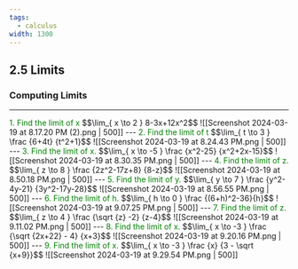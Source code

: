 ```yaml
---
tags:
  - calculus
width: 1300
---
```

## 2.5 Limits
### Computing Limits

---
<grid drag="40 30" drop="topleft">
<span style="color: green">1.  Find the limit of x</span>
$$\lim_{ x \to 2 } 8-3x+12x^2$$
</grid>
![[Screenshot 2024-03-19 at 8.17.20 PM (2).png | 500]]
---
<grid drag="40 30" drop="topleft">
<span style="color: green">2.  Find the limit of t</span>
$$\lim_{ t \to 3 } \frac {6+4t} {t^2+1}$$
</grid>
![[Screenshot 2024-03-19 at 8.24.43 PM.png | 500]]
---
<grid drag="40 30" drop="topleft">
<span style="color: green">3.  Find the limit of x.</span>
$$\lim_{ x \to -5 } \frac {x^2-25} {x^2+2x-15}$$
</grid>
![[Screenshot 2024-03-19 at 8.30.35 PM.png | 500]]
---
<grid drag="40 30" drop="topleft">
<span style="color: green">4.  Find the limit of z.</span>
$$\lim_{ z \to 8 } \frac {2z^2-17z+8} {8-z}$$
</grid>
![[Screenshot 2024-03-19 at 8.50.18 PM.png | 500]]
---
<grid drag="40 30" drop="topleft">
<span style="color: green">5.  Find the limit of y.</span>
$$\lim_{ y \to 7 } \frac {y^2-4y-21} {3y^2-17y-28}$$
</grid>
![[Screenshot 2024-03-19 at 8.56.55 PM.png | 500]]
---
<grid drag="40 30" drop="topleft">
<span style="color: green">6.  Find the limit of h.</span>
$$\lim_{ h \to 0 } \frac {(6+h)^2-36}{h}$$
</grid>
![[Screenshot 2024-03-19 at 9.07.25 PM.png | 500]]
---
<grid drag="40 30" drop="topleft">
<span style="color: green">7.  Find the limit of z.</span>
$$\lim_{ z \to 4 } \frac {\sqrt {z} -2} {z-4}$$
</grid>
![[Screenshot 2024-03-19 at 9.11.02 PM.png | 500]]
---
<grid drag="40 30" drop="topleft">
<span style="color: green">8.  Find the limit of x.</span>
$$\lim_{ x \to -3 } \frac {\sqrt {2x+22} - 4} {x+3}$$
</grid>
![[Screenshot 2024-03-19 at 9.20.16 PM.png | 500]]
---
<grid drag="40 30" drop="topleft">
<span style="color: green">9.  Find the limit of x.</span>
$$\lim_{ x \to -3 } \frac {x} {3 - \sqrt {x+9}}$$
</grid>
![[Screenshot 2024-03-19 at 9.29.54 PM.png | 500]]
